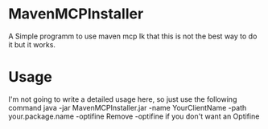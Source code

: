 # MavenMCPInstaller
A Simple programm to use maven mcp
Ik that this is not the best way to do it but it works.

# Usage
I'm not going to write a detailed usage here, so just use the following command
java -jar MavenMCPInstaller.jar -name YourClientName -path your.package.name -optifine
Remove -optifine if you don't want an Optifine
